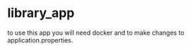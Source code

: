 # library_app
to use this app you will need docker and to make changes to application.properties.



